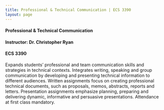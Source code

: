 ```yaml
---
title: Professional & Technical Communication | ECS 3390
layout: page
---
```


#### Professional & Technical Communication

#### Instructor: Dr. Christopher Ryan

#### ECS 3390

Expands students’ professional and team communication skills and strategies in technical contexts. Integrates writing, speaking and group communication by developing and presenting technical information to different audiences. Written assignments focus on creating professional technical documents, such as proposals, memos, abstracts, reports and letters. Presentation assignments emphasize planning, preparing and delivering dynamic, informative and persuasive presentations. Attendance at first class mandatory.
